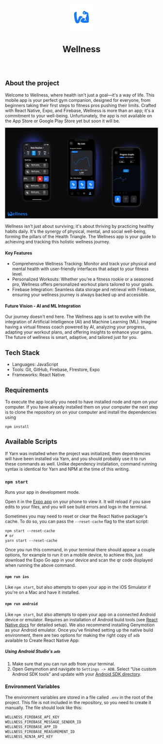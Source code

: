<br />
<div align="center">
  <a href="https://github.com/YeyoM/lofi_code">
    <img src="assets/icon.png" alt="Logo" width="90" height="90">
  </a>
<h1 align="center">Wellness</h1>
  <br />
  <br />
</div>

## About the project

Welcome to Wellness, where health isn't just a goal—it's a way of life. This mobile app is your perfect gym companion, designed for everyone, from beginners taking their first steps to fitness pros pushing their limits. Crafted with React Native, Expo, and Firebase, Wellness is more than an app; it's a commitment to your well-being. Unfurtunately, the app is not available on the App Store or Google Play Store yet but soon it will be.

[![Product Name Screen Shot][product-screenshot]]()

Wellness isn't just about surviving; it's about thriving by practicing healthy habits daily. It's the synergy of physical, mental, and social well-being, forming the pillars of the Health Triangle. The Wellness app is your guide to achieving and tracking this holistic wellness journey.

#### Key Features

- Comprehensive Wellness Tracking: Monitor and track your physical and mental health with user-friendly interfaces that adapt to your fitness level.
- Personalized Workouts: Whether you're a fitness rookie or a seasoned pro, Wellness offers personalized workout plans tailored to your goals.
- Firebase Integration: Seamless data storage and retrieval with Firebase, ensuring your wellness journey is always backed up and accessible.

#### Future Vision - AI and ML Integration

Our journey doesn't end here. The Wellness app is set to evolve with the integration of Artificial Intelligence (AI) and Machine Learning (ML). Imagine having a virtual fitness coach powered by AI, analyzing your progress, adapting your workout plans, and offering insights to enhance your gains. The future of wellness is smart, adaptive, and tailored just for you.

## Tech Stack

- Languages: JavaScript
- Tools: Git, GitHub, Firebase, FIrestore, Expo
- Frameworks: React Native

## Requirements

To execute the app locally you need to have installed node and npm on your computer. If you have already installed them on your computer the next step is to clone the repository on on your computer and install the dependencies using

```
npm install
```

## Available Scripts

If Yarn was installed when the project was initialized, then dependencies will have been installed via Yarn, and you should probably use it to run these commands as well. Unlike dependency installation, command running syntax is identical for Yarn and NPM at the time of this writing.

### `npm start`

Runs your app in development mode.

Open it in the [Expo app](https://expo.io) on your phone to view it. It will reload if you save edits to your files, and you will see build errors and logs in the terminal.

Sometimes you may need to reset or clear the React Native packager's cache. To do so, you can pass the `--reset-cache` flag to the start script:

```
npm start --reset-cache
# or
yarn start --reset-cache
```

Once you run this command, in your terminal there should appear a couple options, for example to run it on a mobile device, to achieve this, just download the Expo Go app in your device and scan the qr code displayed when running the above command.

#### `npm run ios`

Like `npm start`, but also attempts to open your app in the iOS Simulator if you're on a Mac and have it installed.

#### `npm run android`

Like `npm start`, but also attempts to open your app on a connected Android device or emulator. Requires an installation of Android build tools (see [React Native docs](https://facebook.github.io/react-native/docs/getting-started.html) for detailed setup). We also recommend installing Genymotion as your Android emulator. Once you've finished setting up the native build environment, there are two options for making the right copy of `adb` available to Create React Native App:

##### Using Android Studio's `adb`

1. Make sure that you can run adb from your terminal.
2. Open Genymotion and navigate to `Settings -> ADB`. Select “Use custom Android SDK tools” and update with your [Android SDK directory](https://stackoverflow.com/questions/25176594/android-sdk-location).

### Environment Variables

The environment variables are stored in a file called `.env` in the root of the project. This file is not included in the repository, so you need to create it manually. The file should look like this:

```
WELLNESS_FIREBASE_API_KEY
WELLNESS_FIREBASE_MESSAGE_SENDER_ID
WELLNESS_FIREBASE_APP_ID
WELLNESS_FIREBASE_MEASUREMENT_ID
WELLNESS_NINJA_API_KEY
```

<!-- MARKDOWN LINKS & IMAGES -->
<!-- https://www.markdownguide.org/basic-syntax/#reference-style-links -->

[product-screenshot]: assets/wellnessMockups.png
